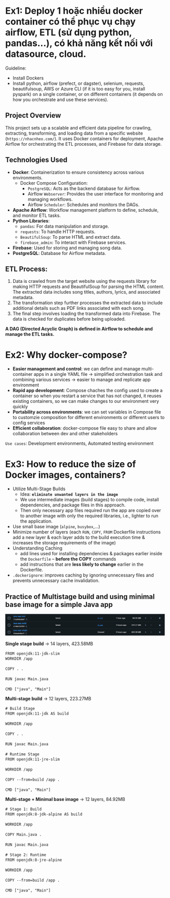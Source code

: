 # Ex1: Deploy 1 hoặc nhiều docker container có thể phục vụ chạy airflow, ETL (sử dụng python, pandas...), có khả năng kết nối với datasource, cloud. 
Guideline:
- Install Dockers
- Install python, airflow (prefect, or dagster), selenium, requests, beautifulsoup, AWS or Azure CLI (if it is too easy for you, install pyspark) on a single container, or on different containers (it depends on how you orchestrate and use these services).
 
## Project Overview

This project sets up a scalable and efficient data pipeline for crawling, extracting, transforming, and loading data from a specific website (`https://nhacnheo.com/`). It uses Docker containers for deployment, Apache Airflow for orchestrating the ETL processes, and Firebase for data storage.

## Technologies Used

- **Docker**: Containerization to ensure consistency across various environments.
    - Docker Compose Configuration:
        - `PostgreSQL`: Acts as the backend database for Airflow.
        - Airflow `Webserver`: Provides the user interface for monitoring and managing workflows.
        - Airflow `Scheduler`: Schedules and monitors the DAGs.
- **Apache Airflow**: Workflow management platform to define, schedule, and monitor ETL tasks.
- **Python Libraries**:
  - `pandas`: For data manipulation and storage.
  - `requests`: To handle HTTP requests.
  - `BeautifulSoup`: To parse HTML and extract data.
  - `firebase_admin`: To interact with Firebase services.
- **Firebase**: Used for storing and managing song data.
- **PostgreSQL**: Database for Airflow metadata.
## ETL Process:
1. Data is crawled from the target website using the requests library for making HTTP requests and BeautifulSoup for parsing the HTML content. The extracted data includes song titles, authors, lyrics, and associated metadata.
2. The transformation step further processes the extracted data to include additional details such as PDF links associated with each song.
3. The final step involves loading the transformed data into Firebase. The data is checked for duplicates before being uploaded.

**A DAG (Directed Acyclic Graph) is defined in Airflow to schedule and manage the ETL tasks.**

# Ex2: Why docker-compose?
- **Easier management and control**: we can define and manage multi-container apps in a single YAML file -> simplified orchestration task and combining various services -> easier to manage and replicate app environment
- **Rapid app development**: Compose chaches the config used to create a container so when you restart a service that has not changed, it reuses existing containers, so we can make changes to our environment very quickly
- **Portability across environments**: we can set variables in Compose file to customzie composition for different environments or different users to config services
- **Efficient collaboration**: docker-compose file easy to share and allow collaboration between dev and other stakeholders

`Use cases`: Development environments, Automated testing environment
<!-- 
Tạo ra nhiều môi trường độc lập (isolated environments) trong một host: Compose cô lập môi trường của các project để đảm bảo chúng không bị xung đột lẫn nhau, cũng như dễ dàng tạo những bản sao của một môi trường nào đó.

Chỉ tạo lại các container đã thay đổi: Compose sẽ nhận biết được các service chưa thay đổi và sử dụng lại các container tương ứng với service đó.

Điều chỉnh các biến sử dụng cho các môi trường: Compose sử dụng các biến trong Compose file cho các môi trường. Vì vậy với môi trường hay người dùng khác nhau, có thể điều chỉnh các biến khi sử dụng Compose để thiết lập các service. -->
# Ex3: How to reduce the size of Docker images, containers?
- Utilize Multi-Stage Builds
  - Idea: **`eliminate unwanted layers in the image`**
  - We use intermediate images (build stages) to compile code, install dependencies, and package files in this approach.
  - Then only necessary app files required run the app are copied over to another image with only the required libraries, i.e., lighter to run the application.
- Use small base image (`alpine`, `busybox`,...)
- Minimize number of layers (each `RUN`, `COPY`, `FROM` Dockerfile instructions add a new layer & each layer adds to the build execution time & increases the storage requirements of the image)
- Understanding Caching
  -  add lines used for installing dependencies & packages earlier inside the `Dockerfile` – **before the COPY** commands
  - add instructions that are **less likely to change** earlier in the Dockerfile.
- `.dockerignore`:  improves caching by ignoring unnecessary files and prevents unnecessary cache invalidation.

## Practice of Multistage build and using minimal base image for a simple Java app
![alt text](image-1.png)

**Single stage build** -> 14 layers, 423.58MB

    FROM openjdk:11-jdk-slim
    WORKDIR /app

    COPY . .

    RUN javac Main.java

    CMD ["java", "Main"]

**Multi-stage build** -> 12 layers, 223.27MB

    # Build Stage
    FROM openjdk:11-jdk AS build

    WORKDIR /app

    COPY . .

    RUN javac Main.java

    # Runtime Stage
    FROM openjdk:11-jre-slim

    WORKDIR /app

    COPY --from=build /app .

    CMD ["java", "Main"]

**Multi-stage + Minimal base image** -> 12 layers, 84.92MB


    # Stage 1: Build
    FROM openjdk:8-jdk-alpine AS build

    WORKDIR /app

    COPY Main.java .

    RUN javac Main.java

    # Stage 2: Runtime
    FROM openjdk:8-jre-alpine

    WORKDIR /app

    COPY --from=build /app .

    CMD ["java", "Main"]
